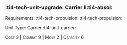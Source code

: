 ### :ti4-tech-unit-upgrade: **Carrier II**:ti4-absol:

Requirements: :ti4-tech-propulsion: :ti4-tech-propulsion:

Unit Type: Carrier :ti4-unit-carrier:

<span style="font-variant:small-caps;">Cost 3</span> __|__ <span style="font-variant:small-caps;">Combat 9</span> __|__ <span style="font-variant:small-caps;">Move 2</span> __|__ <span style="font-variant:small-caps;">Capacity 6</span>
